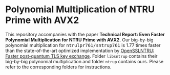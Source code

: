 
# Polynomial Multiplication of NTRU Prime with AVX2

This repository accompanies with the paper **Technical Report: Even Faster Polynomial Multiplication for NTRU Prime with AVX2**.
Our big-by-big polynomial multiplication for <tt>ntrulpr761/sntrup761</tt> is 1.77 times faster than the state-of-the-art optimized implementation by
[OpenSSLNTRU: Faster post-quantum TLS key exchange](https://www.usenix.org/conference/usenixsecurity22/presentation/bernstein).
Folder ``libsntrup`` contains their big-by-big polynomial multiplication and folder ``ntrup`` contains ours.
Please refer to the corresponding folders for instructions.

